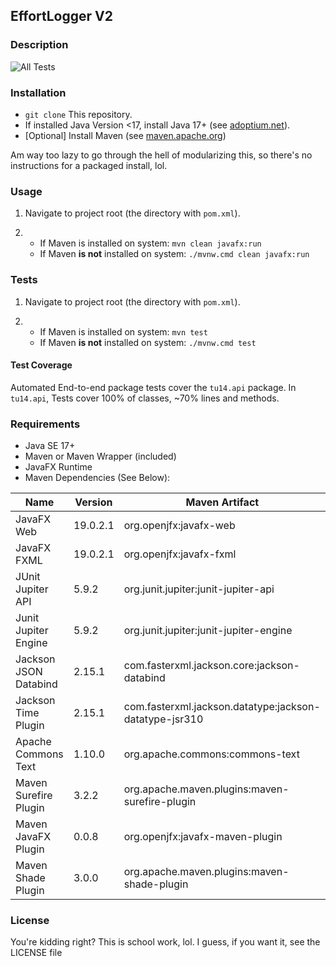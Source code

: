## EffortLogger V2

### Description
![All Tests](https://github.com/sverma89asu/EffortLoggerV2/actions/workflows/maven.yml/badge.svg)

### Installation
- `git clone` This repository.
- If installed Java Version <17, install Java 17+ (see [adoptium.net](https://adoptium.net)).
- [Optional] Install Maven (see [maven.apache.org](https://maven.apache.org/users/index.html))

Am way too lazy to go through the hell of modularizing this, so there's no instructions for a 
packaged install, lol.

### Usage
1. Navigate to project root (the directory with `pom.xml`).

2.  
   - If Maven is installed on system: `mvn clean javafx:run`
   - If Maven **is not** installed on system: `./mvnw.cmd clean javafx:run`

### Tests
1. Navigate to project root (the directory with `pom.xml`).

2.
   - If Maven is installed on system: `mvn test`
   - If Maven **is not** installed on system: `./mvnw.cmd test`

#### Test Coverage
Automated End-to-end package tests cover the `tu14.api` package.
In `tu14.api`, Tests cover 100% of classes, ~70% lines and methods.  

### Requirements
- Java SE 17+ 
- Maven or Maven Wrapper (included)
- JavaFX Runtime 
- Maven Dependencies (See Below):

| Name                  | Version  | Maven Artifact                                         |
|-----------------------|----------|--------------------------------------------------------|
| JavaFX Web            | 19.0.2.1 | org.openjfx:javafx-web                                 |
| JavaFX FXML           | 19.0.2.1 | org.openjfx:javafx-fxml                                |
| JUnit Jupiter API     | 5.9.2    | org.junit.jupiter:junit-jupiter-api                    |
| Junit Jupiter Engine  | 5.9.2    | org.junit.jupiter:junit-jupiter-engine                 |
| Jackson JSON Databind | 2.15.1   | com.fasterxml.jackson.core:jackson-databind            |
| Jackson Time Plugin   | 2.15.1   | com.fasterxml.jackson.datatype:jackson-datatype-jsr310 |
| Apache Commons Text   | 1.10.0   | org.apache.commons:commons-text                        | 
| Maven Surefire Plugin | 3.2.2    | org.apache.maven.plugins:maven-surefire-plugin         |
| Maven JavaFX Plugin   | 0.0.8    | org.openjfx:javafx-maven-plugin                        |
| Maven Shade Plugin    | 3.0.0    | org.apache.maven.plugins:maven-shade-plugin            |

### License
You're kidding right? This is school work, lol. I guess, if you want it, see the LICENSE file


